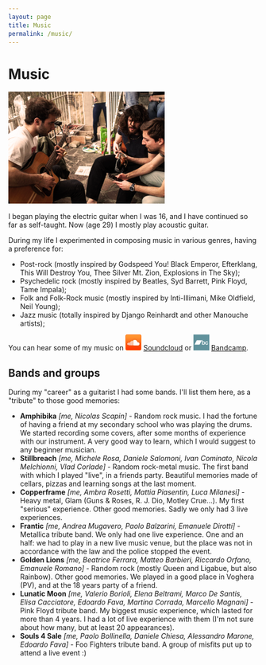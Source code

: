 ```yaml
---
layout: page
title: Music
permalink: /music/
---
```


# Music



<img title="" src="images/cegnimusic.png" alt="Playing with some friends" data-align="inline" width="315">

I began playing the electric guitar when I was 16, and I have continued so far as self-taught. Now (age
 29) I mostly play acoustic guitar.

During my life I experimented in composing music in various genres, having a preference for:

- Post-rock (mostly inspired by Godspeed 
  You! Black Emperor, Efterklang, This Will Destroy You, Thee Silver Mt. 
  Zion, Explosions in The Sky);
- Psychedelic rock (mostly inspired by Beatles, Syd Barrett, Pink Floyd, Tame Impala);
- Folk and Folk-Rock music (mostly inspired by Inti-Illimani, Mike Oldfield, Neil Young);
- Jazz music (totally inspired by Django Reinhardt and other Manouche artists);

You can hear some of my music on ![Soundcloud ](images/soundcloud_logo.png) [Soundcloud](https://soundcloud.com/nicoladavanzo) or ![Bandcamp](images/bandcamp_logo.png) [Bandcamp](https://neeqstock.bandcamp.com/).

## Bands and groups

During my "career" as a guitarist I had some bands. I'll list them here, as a "tribute" to those good memories:

- **Amphibika** *[me, Nicolas Scapin]* - 
  Random rock music. I had the fortune of having a friend at my secondary 
  school who was playing the drums. We started recording some covers, 
  after some months of experience with our instrument. A very good way to 
  learn, which I would suggest to any beginner musician.
- **Stillbreach** *[me, Michele Rosa, Daniele Salomoni, Ivan Cominato, Nicola Melchionni, Vlad Corlade]* - Random rock-metal music. The first band with which I played "live", 
  in a friends party. Beautiful memories made of cellars, pizzas and 
  learning songs at the last moment.
- **Copperframe** *[me, Ambra Rosetti, Mattia Piasentin, Luca Milanesi]* - Heavy metal, Glam (Guns & Roses, R. J. Dio, Motley Crue...). My 
  first "serious" experience. Other good memories. Sadly we only had 3 
  live experiences.
- **Frantic** *[me, Andrea Mugavero, Paolo Balzarini, Emanuele Dirotti]* - Metallica tribute band. We only had one live experience. One and an 
  half: we had to play in a new live music venue, but the place was not in
   accordance with the law and the police stopped the event.
- **Golden Lions** *[me, Beatrice Ferrara, Matteo Barbieri, Riccardo Orfano, Emanuele Romano]* - Random rock (mostly Queen and Ligabue, but also Rainbow). Other good 
  memories. We played in a good place in Voghera (PV), and at the 18 years
   party of a friend.
- **Lunatic Moon** *[me, Valerio Borioli, Elena Beltrami, Marco De Santis, Elisa Cacciatore, Edoardo Fava, Martina Corrada, Marcello Magnani]* - Pink Floyd tribute band. My biggest music experience, which lasted 
  for more than 4 years. I had a lot of live experience with them (I'm not
   sure about how many, but at least 20 appearances).
- **Souls 4 Sale** *[me, Paolo Bollinella, Daniele Chiesa, Alessandro Marone, Edoardo Fava]* - Foo Fighters tribute band. A group of misfits put up to attend a live event :)
